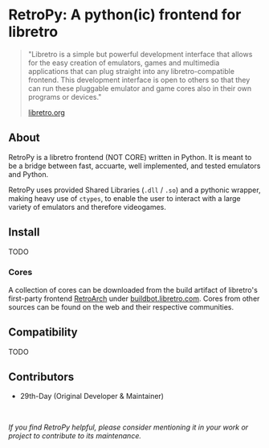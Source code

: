 # RetroPy: A python(ic) frontend for libretro

> "Libretro is a simple but powerful development interface that allows for the easy creation of emulators, games and multimedia applications that can plug straight into any libretro-compatible frontend. This development interface is open to others so that they can run these pluggable emulator and game cores also in their own programs or devices."
> 
> [libretro.org](https://www.libretro.com/)

## About

RetroPy is a libretro frontend (NOT CORE) written in Python. It is meant to be a bridge between fast, accuarte, well implemented, and tested emulators and Python.

RetroPy uses provided Shared Libraries (`.dll` / `.so`) and a pythonic wrapper, making heavy use of `ctypes`, to enable the user to interact with a large variety of emulators and therefore videogames.

## Install

TODO

### Cores

A collection of cores can be downloaded from the build artifact of libretro's first-party frontend [RetroArch](https://www.retroarch.com/) under [buildbot.libretro.com](https://buildbot.libretro.com/nightly/). Cores from other sources can be found on the web and their respective communities.

## Compatibility

TODO

## Contributors

* 29th-Day (Original Developer & Maintainer)

<br>

*If you find RetroPy helpful, please consider mentioning it in your work or project to contribute to its maintenance.*
